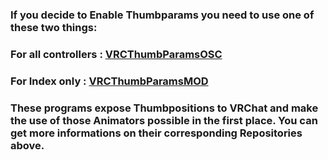 ### If you decide to Enable Thumbparams you need to use one of these two things:

### For all controllers : [VRCThumbParamsOSC](https://github.com/I5UCC/VRCThumbParamsOSC)
### For Index only : [VRCThumbParamsMOD](https://github.com/I5UCC/VRCThumbParamsMOD)

### These programs expose Thumbpositions to VRChat and make the use of those Animators possible in the first place. You can get more informations on their corresponding Repositories above.
